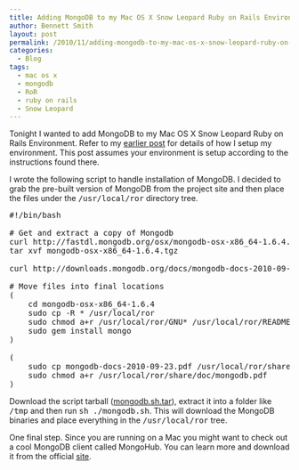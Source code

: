 ```yaml
---
title: Adding MongoDB to my Mac OS X Snow Leopard Ruby on Rails Environment
author: Bennett Smith
layout: post
permalink: /2010/11/adding-mongodb-to-my-mac-os-x-snow-leopard-ruby-on-rails-environment/
categories:
  - Blog
tags:
  - mac os x
  - mongodb
  - RoR
  - ruby on rails
  - Snow Leopard
---
```

Tonight I wanted to add MongoDB to my Mac OS X Snow Leopard Ruby on Rails Environment. Refer to my [earlier post][1] for details of how I setup my environment. This post assumes your environment is setup according to the instructions found there.

I wrote the following script to handle installation of MongoDB. I decided to grab the pre-built version of MongoDB from the project site and then place the files under the <tt>/usr/local/ror</tt> directory tree.

<pre>#!/bin/bash

# Get and extract a copy of Mongodb
curl http://fastdl.mongodb.org/osx/mongodb-osx-x86_64-1.6.4.tgz > mongodb-osx-x86_64-1.6.4.tgz
tar xvf mongodb-osx-x86_64-1.6.4.tgz

curl http://downloads.mongodb.org/docs/mongodb-docs-2010-09-23.pdf > mongodb-docs-2010-09-23.pdf

# Move files into final locations
(
    cd mongodb-osx-x86_64-1.6.4
    sudo cp -R * /usr/local/ror
    sudo chmod a+r /usr/local/ror/GNU* /usr/local/ror/README* /usr/local/ror/THIRD*
    sudo gem install mongo
)

(
    sudo cp mongodb-docs-2010-09-23.pdf /usr/local/ror/share/doc/mongodb.pdf
    sudo chmod a+r /usr/local/ror/share/doc/mongodb.pdf
)
</pre>

Download the script tarball (<a href="http://wp-media.s3.amazonaws.com/wp-content/uploads/2010/11/mongodb.sh.tar" class="s3-link">mongodb.sh.tar</a>), extract it into a folder like <tt>/tmp</tt> and then run <tt>sh ./mongodb.sh</tt>. This will download the MongoDB binaries and place everything in the <tt>/usr/local/ror</tt> tree. 

One final step. Since you are running on a Mac you might want to check out a cool MongoDB client called MongoHub. You can learn more and download it from the official [site][2].


 [1]: http://www.idevelopsoftware.com/2010/11/setting-up-my-snow-leopard-ruby-1-9-2-ruby-on-rails-3-0-nginx-passenger-development-environment/
 [2]: http://mongohub.todayclose.com/
